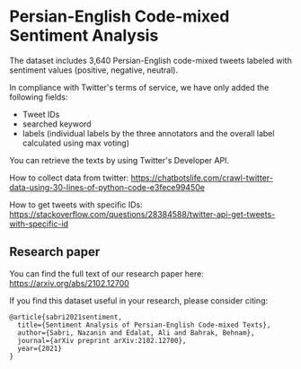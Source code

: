 # Persian-English Code-mixed Sentiment Analysis

The dataset includes 3,640 Persian-English code-mixed tweets labeled with sentiment values (positive, negative, neutral). 

In compliance with Twitter's terms of service, we have only added the following fields:

* Tweet IDs
* searched keyword
* labels (individual labels by the three annotators and the overall label calculated using max voting)

You can retrieve the texts by using Twitter's Developer API. 


How to collect data from twitter: https://chatbotslife.com/crawl-twitter-data-using-30-lines-of-python-code-e3fece99450e

How to get tweets with specific IDs: https://stackoverflow.com/questions/28384588/twitter-api-get-tweets-with-specific-id

## Research paper

You can find the full text of our research paper here: https://arxiv.org/abs/2102.12700

If you find this dataset useful in your research, please consider citing:

```
@article{sabri2021sentiment,
  title={Sentiment Analysis of Persian-English Code-mixed Texts},
  author={Sabri, Nazanin and Edalat, Ali and Bahrak, Behnam},
  journal={arXiv preprint arXiv:2102.12700},
  year={2021}
}
```
